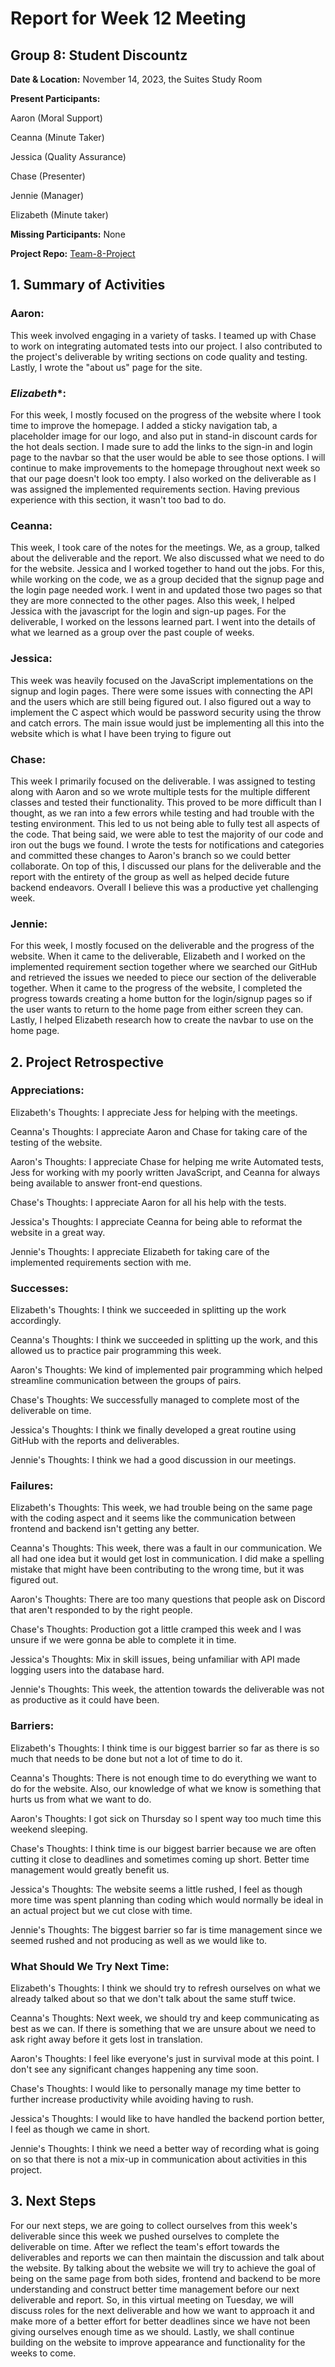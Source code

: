 # Report for Week 12 Meeting

## Group 8: Student Discountz

**Date & Location:** November 14, 2023, the Suites Study Room

**Present Participants:**

Aaron (Moral Support)

Ceanna (Minute Taker) 

Jessica (Quality Assurance)

Chase (Presenter)

Jennie (Manager)

Elizabeth (Minute taker)

**Missing Participants:** None 

**Project Repo:** [Team-8-Project](https://github.com/aaronr7734/team-8-project "Our Repository")

## 1. Summary of Activities

### **Aaron**:

This week involved engaging in a variety of tasks. I teamed up with Chase to work on integrating automated tests into our project.  I also contributed to the project's deliverable by writing sections on code quality and testing. Lastly, I wrote the "about us" page for the site.

### *Elizabeth**: 
For this week, I mostly focused on the progress of the website where I took time to improve the homepage. I added a sticky navigation tab, a placeholder image for our logo, and also put in stand-in discount cards for the hot deals section. I made sure to add the links to the sign-in and login page to the navbar so that the user would be able to see those options. I will continue to make improvements to the homepage throughout next week so that our page doesn't look too empty. I also worked on the deliverable as I was assigned the implemented requirements section. Having previous experience with this section, it wasn't too bad to do. 

### **Ceanna**:
This week, I took care of the notes for the meetings. We, as a group, talked about the deliverable and the report. We also discussed what we need to do for the website. Jessica and I worked together to hand out the jobs. For this, while working on the code, we as a group decided that the signup page and the login page needed work. I went in and updated those two pages so that they are more connected to the other pages. Also this week, I helped Jessica with the javascript for the login and sign-up pages. For the deliverable, I worked on the lessons learned part. I went into the details of what we learned as a group over the past couple of weeks.

### **Jessica**: 
This week was heavily focused on the JavaScript implementations on the signup and login pages. There were some issues with connecting the API and the users which are still being figured out. I also figured out a way to implement the C aspect which would be password security using the throw and catch errors. The main issue would just be implementing all this into the website which is what I have been trying to figure out

### **Chase**:
This week I primarily focused on the deliverable. I was assigned to testing along with Aaron and so we wrote multiple tests for the multiple different classes and tested their functionality. This proved to be more difficult than I thought, as we ran into a few errors while testing and had trouble with the testing environment. This led to us not being able to fully test all aspects of the code. That being said, we were able to test the majority of our code and iron out the bugs we found. I wrote the tests for notifications and categories and committed these changes to Aaron's branch so we could better collaborate. On top of this, I discussed our plans for the deliverable and the report with the entirety of the group as well as helped decide future backend endeavors. Overall I believe this was a productive yet challenging week.

### **Jennie**: 
For this week, I mostly focused on the deliverable and the progress of the website. When it came to the deliverable, Elizabeth and I worked on the implemented requirement section together where we searched our GitHub and retrieved the issues we needed to piece our section of the deliverable together. When it came to the progress of the website, I completed the progress towards creating a home button for the login/signup pages so if the user wants to return to the home page from either screen they can. Lastly, I helped Elizabeth research how to create the navbar to use on the home page.

## 2. Project Retrospective
### **Appreciations**: 

   Elizabeth's Thoughts: I appreciate Jess for helping with the meetings.
   
   
   Ceanna's Thoughts:  I appreciate Aaron and Chase for taking care of the testing of the website. 
   

   Aaron's Thoughts: I appreciate Chase for helping me write Automated tests, Jess for working with my poorly written JavaScript, and Ceanna for always being available to answer front-end questions.
   

   Chase's Thoughts: I appreciate Aaron for all his help with the tests.
   
   
   Jessica's Thoughts: I appreciate Ceanna for being able to reformat the website in a great way.
   
   
   Jennie's Thoughts: I appreciate Elizabeth for taking care of the implemented requirements section with me.
   
### **Successes**: 

   Elizabeth's Thoughts: I think we succeeded in splitting up the work accordingly.
   
   
   Ceanna's Thoughts:  I think we succeeded in splitting up the work, and this allowed us to practice pair programming this week. 
   

   Aaron's Thoughts: We kind of implemented pair programming which helped streamline communication between the groups of pairs.    

   Chase's Thoughts: We successfully managed to complete most of the deliverable on time.
   
   
   Jessica's Thoughts: I think we finally developed a great routine using GitHub with the reports and deliverables.
   
   
   Jennie's Thoughts: I think we had a good discussion in our meetings.
   
### **Failures**: 

   Elizabeth's Thoughts: This week, we had trouble being on the same page with the coding aspect and it seems like the communication between frontend and backend isn't getting any better.
   
   
   Ceanna's Thoughts:  This week, there was a fault in our communication. We all had one idea but it would get lost in communication. I did make a spelling mistake that might have been contributing to the wrong time, but it was figured out.
   

   Aaron's Thoughts: There are too many questions that people ask on Discord that aren't responded to by the right people.
   

   Chase's Thoughts: Production got a little cramped this week and I was unsure if we were gonna be able to complete it in time.
   
   
   Jessica's Thoughts: Mix in skill issues, being unfamiliar with API made logging users into the database hard.
   
   
   Jennie's Thoughts: This week, the attention towards the deliverable was not as productive as it could have been.
   
### **Barriers**: 
  
  Elizabeth's Thoughts: I think time is our biggest barrier so far as there is so much that needs to be done but not a lot of time to do it.
   
   
   Ceanna's Thoughts: There is not enough time to do everything we want to do for the website. Also, our knowledge of what we know is something that hurts us from what we want to do. 
   

   Aaron's Thoughts: I got sick on Thursday so I spent way too much time this weekend sleeping.
   

   Chase's Thoughts: I think time is our biggest barrier because we are often cutting it close to deadlines and sometimes coming up short. Better time management would greatly benefit us.
   
   
   Jessica's Thoughts: The website seems a little rushed, I feel as though more time was spent planning than coding which would normally be ideal in an actual project but we cut close with time.
   
   
   Jennie's Thoughts: The biggest barrier so far is time management since we seemed rushed and not producing as well as we would like to.
   
### **What Should We Try Next Time**: 
  
   Elizabeth's Thoughts: I think we should try to refresh ourselves on what we already talked about so that we don't talk about the same stuff twice.
   
   
   Ceanna's Thoughts: Next week, we should try and keep communicating as best as we can. If there is something that we are unsure about we need to ask right away before it gets lost in translation. 
   

   Aaron's Thoughts: I feel like everyone's just in survival mode at this point. I don't see any significant changes happening any time soon.
   

   Chase's Thoughts: I would like to personally manage my time better to further increase productivity while avoiding having to rush.
   
   
   Jessica's Thoughts: I would like to have handled the backend portion better, I feel as though we came in short.
   
   
   Jennie's Thoughts: I think we need a better way of recording what is going on so that there is not a mix-up in communication about activities in this project.
   
## 3. Next Steps
For our next steps, we are going to collect ourselves from this week's deliverable since this week we pushed ourselves to complete the deliverable on time. After we reflect the team's effort towards the deliverables and reports we can then maintain the discussion and talk about the website. By talking about the website we will try to achieve the goal of being on the same page from both sides, frontend and backend to be more understanding and construct better time management before our next deliverable and report. So, in this virtual meeting on Tuesday, we will discuss roles for the next deliverable and how we want to approach it and make more of a better effort for better deadlines since we have not been giving ourselves enough time as we should. Lastly, we shall continue building on the website to improve appearance and functionality for the weeks to come.

